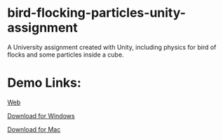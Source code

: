 # bird-flocking-particles-unity-assignment
A University assignment created with Unity, including physics for bird of flocks and some particles inside a cube.


# Demo Links:
[Web](https://alexookah.github.io/bird-flocking-particles-unity-assignment)

[Download for Windows](https://github.com/Alexookah/bird-flocking-particles-unity-assignment/blob/master/build_platforms/mac_particles_assignment.zip?raw=true)

[Download for Mac](https://github.com/Alexookah/bird-flocking-particles-unity-assignment/raw/master/build_platforms/mac_particles_assignment.zip?raw=true)
